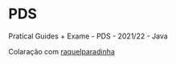 # PDS
Pratical Guides + Exame - PDS - 2021/22 - Java

Colaração com [raquelparadinha](https://github.com/raquelparadinha)